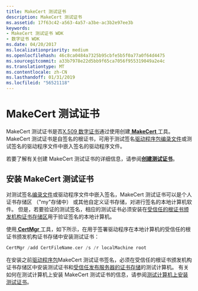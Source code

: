 ```yaml
---
title: MakeCert 测试证书
description: MakeCert 测试证书
ms.assetid: 17f63c42-a563-4a57-a3be-ac3b2e97ee3b
keywords:
- MakeCert 测试证书 WDK
- 数字证书 WDK
ms.date: 04/20/2017
ms.localizationpriority: medium
ms.openlocfilehash: 46c8ca0484a7325b95cbfe5b5f0a77a0f64d4475
ms.sourcegitcommit: a33b7978e22d5bb9f65ca7056f955319049a2e4c
ms.translationtype: MT
ms.contentlocale: zh-CN
ms.lasthandoff: 01/31/2019
ms.locfileid: "56521118"
---
```

# <a name="makecert-test-certificate"></a>MakeCert 测试证书


MakeCert 测试证书是否[X.509 数字证书](digital-certificates.md)通过使用创建[ **MakeCert** ](https://msdn.microsoft.com/library/windows/hardware/ff548309)工具。 MakeCert 测试证书是自签名的根证书，可用于测试签名[驱动程序包](driver-packages.md)[编录文件](catalog-files.md)或测试签名的驱动程序文件中嵌入签名的驱动程序文件。

若要了解有关创建 MakeCert 测试证书的详细信息，请参阅[**创建测试证书**](creating-test-certificates.md)。

## <a name="installing-a-makecert-test-certificate"></a>安装 MakeCert 测试证书

对测试签名[编录文件](catalog-files.md)或驱动程序文件中嵌入签名，MakeCert 测试证书可以是个人证书存储区 （"my"存储中） 或其他自定义证书存储，对进行签名的本地计算机软件。 但是，若要验证的测试签名，相应的测试证书必须安装在[受信任的根证书颁发机构证书存储区](trusted-root-certification-authorities-certificate-store.md)用于验证签名的本地计算机。

使用[ **CertMgr** ](../devtest/certmgr.md)工具，如下所示，在用于签署驱动程序在本地计算机的受信任的根证书颁发机构证书存储中安装测试证书：

```cpp
CertMgr /add CertFileName.cer /s /r localMachine root
```

在安装之前[驱动程序包](driver-packages.md)MakeCert 测试证书签名，必须在受信任的根证书颁发机构证书存储区中安装测试证书和[受信任发布服务器的证书存储](trusted-publishers-certificate-store.md)的测试计算机。 有关如何在测试计算机上安装 MakeCert 测试证书的信息，请参阅[测试计算机上安装测试证书](installing-a-test-certificate-on-a-test-computer.md)。

 

 





